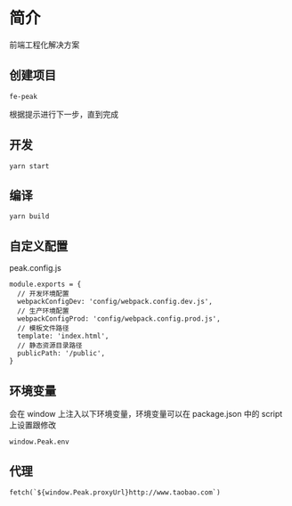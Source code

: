 # 简介

前端工程化解决方案

## 创建项目

```
fe-peak
```

根据提示进行下一步，直到完成

## 开发

```
yarn start
```

## 编译

```
yarn build
```

## 自定义配置

peak.config.js
```
module.exports = {
  // 开发环境配置
  webpackConfigDev: 'config/webpack.config.dev.js',
  // 生产环境配置
  webpackConfigProd: 'config/webpack.config.prod.js',
  // 模板文件路径
  template: 'index.html',
  // 静态资源目录路径
  publicPath: '/public',
}
```

## 环境变量

会在 window 上注入以下环境变量，环境变量可以在 package.json 中的 script 上设置跟修改

```
window.Peak.env
```

## 代理

```
fetch(`${window.Peak.proxyUrl}http://www.taobao.com`)
```
